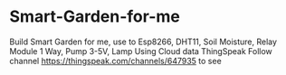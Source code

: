 # Smart-Garden-for-me
Build Smart Garden for me, use to Esp8266, DHT11, Soil Moisture, Relay Module 1 Way, Pump 3-5V, Lamp
</n>
Using Cloud data ThingSpeak
Follow channel https://thingspeak.com/channels/647935 to see

